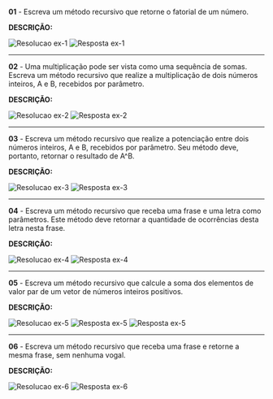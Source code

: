 **01** - Escreva um método recursivo que retorne o fatorial de um número.

**DESCRIÇÃO:**

![Resolucao ex-1](https://user-images.githubusercontent.com/97108963/186972076-7f8a0fd5-7bfe-4369-843f-2f8c1d6471ba.PNG)
![Resposta ex-1](https://user-images.githubusercontent.com/97108963/186972088-6c78191f-3cf0-4a00-8459-1acc333ff23c.PNG)

---

**02** - Uma multiplicação pode ser vista como uma sequência de somas. Escreva um método recursivo que realize a multiplicação de dois números inteiros, A e B, recebidos por parâmetro.

**DESCRIÇÃO:**

![Resolucao ex-2](https://user-images.githubusercontent.com/97108963/186972078-0bb11a1e-35a5-486f-a28c-56136b9f3f64.PNG)
![Resposta ex-2](https://user-images.githubusercontent.com/97108963/186972089-b3b2a34b-b6aa-4bd9-a406-6ec049699662.PNG)

---

**03** - Escreva um método recursivo que realize a potenciação entre dois números inteiros, A e B, recebidos por parâmetro. Seu método deve, portanto, retornar o resultado de A^B.

**DESCRIÇÃO:**

![Resolucao ex-3](https://user-images.githubusercontent.com/97108963/186972082-f683e0b8-46cd-4546-a1d8-99543620be09.PNG)
![Resposta ex-3](https://user-images.githubusercontent.com/97108963/186972092-286a2cda-5719-4897-b0d3-8f91daa61375.PNG)

---

**04** - Escreva um método recursivo que receba uma frase e uma letra como parâmetros. Este método deve retornar a quantidade de ocorrências desta letra nesta frase.

**DESCRIÇÃO:**

![Resolucao ex-4](https://user-images.githubusercontent.com/97108963/186972083-05492acb-2944-4199-a7bd-6eea1bb91807.PNG)
![Resposta ex-4](https://user-images.githubusercontent.com/97108963/186972094-63ef55bc-bd04-43d4-9750-88845345a3fa.PNG)

---

**05** - Escreva um método recursivo que calcule a soma dos elementos de valor par de um vetor de números inteiros positivos.

**DESCRIÇÃO:**

![Resolucao ex-5](https://user-images.githubusercontent.com/97108963/186972086-c88d84b7-ae07-4417-a9d3-40d8fc713de2.PNG)
![Resposta ex-5](https://user-images.githubusercontent.com/97108963/186972095-c673c1a8-8c03-4609-af66-3145e44c181c.PNG)
![Resposta ex-5](https://user-images.githubusercontent.com/97108963/186972096-eaf42290-6817-4f47-a7a6-ba5f1d8746fb.PNG)

---

**06** - Escreva um método recursivo que receba uma frase e retorne a mesma frase, sem nenhuma vogal.

**DESCRIÇÃO:**

![Resolucao ex-6](https://user-images.githubusercontent.com/97108963/186972087-86db7c25-5942-4bd3-9045-1b37260fd6d1.PNG)
![Resposta ex-6](https://user-images.githubusercontent.com/97108963/186972070-c944497b-42c7-4cb6-9a00-c7ae1aeb0ea6.PNG)